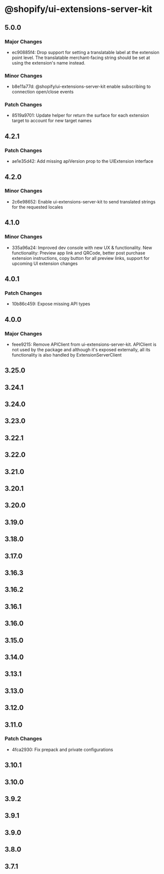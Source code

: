 # @shopify/ui-extensions-server-kit

## 5.0.0

### Major Changes

- ec90885f4: Drop support for setting a translatable label at the extension point level.
  The translatable merchant-facing string should be set at using the extension's name instead.

### Minor Changes

- b8e11a77d: @shopify/ui-extensions-server-kit enable subscribing to connection open/close events

### Patch Changes

- 8519a9701: Update helper for return the surface for each extension target to account for new target names

## 4.2.1

### Patch Changes

- ae1e35d42: Add missing apiVersion prop to the UIExtension interface

## 4.2.0

### Minor Changes

- 2c6e98652: Enable ui-extensions-server-kit to send translated strings for the requested locales

## 4.1.0

### Minor Changes

- 335a96a24: Improved dev console with new UX & functionality. New functionality: Preview app link and QRCode, better post purchase extension instructions, copy button for all preview links, support for upcoming UI extension changes

## 4.0.1

### Patch Changes

- 10b86c459: Expose missing API types

## 4.0.0

### Major Changes

- feee9215: Remove APIClient from ui-extensions-server-kit. APIClient is not used by the package and although it's exposed externally, all its functionality is also handled by ExtensionServerClient

## 3.25.0

## 3.24.1

## 3.24.0

## 3.23.0

## 3.22.1

## 3.22.0

## 3.21.0

## 3.20.1

## 3.20.0

## 3.19.0

## 3.18.0

## 3.17.0

## 3.16.3

## 3.16.2

## 3.16.1

## 3.16.0

## 3.15.0

## 3.14.0

## 3.13.1

## 3.13.0

## 3.12.0

## 3.11.0

### Patch Changes

- 4fca2930: Fix prepack and private configurations

## 3.10.1

## 3.10.0

## 3.9.2

## 3.9.1

## 3.9.0

## 3.8.0

## 3.7.1
